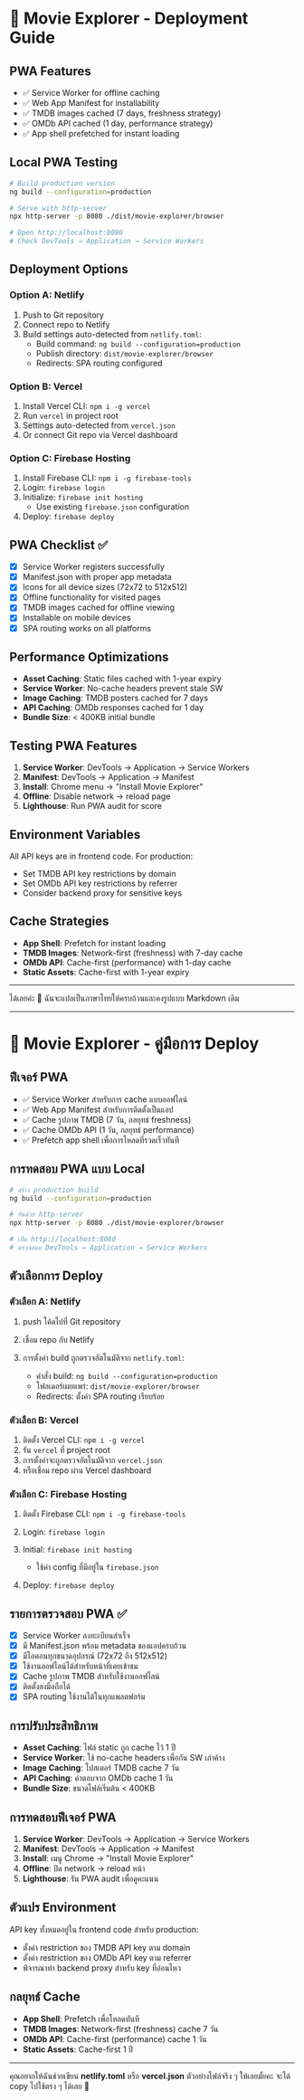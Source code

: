 # 🚀 Movie Explorer - Deployment Guide

## PWA Features
- ✅ Service Worker for offline caching
- ✅ Web App Manifest for installability  
- ✅ TMDB images cached (7 days, freshness strategy)
- ✅ OMDb API cached (1 day, performance strategy)
- ✅ App shell prefetched for instant loading

## Local PWA Testing

```bash
# Build production version
ng build --configuration=production

# Serve with http-server
npx http-server -p 8080 ./dist/movie-explorer/browser

# Open http://localhost:8080
# Check DevTools → Application → Service Workers
```

## Deployment Options

### Option A: Netlify
1. Push to Git repository
2. Connect repo to Netlify
3. Build settings auto-detected from `netlify.toml`:
   - Build command: `ng build --configuration=production`
   - Publish directory: `dist/movie-explorer/browser`
   - Redirects: SPA routing configured

### Option B: Vercel  
1. Install Vercel CLI: `npm i -g vercel`
2. Run `vercel` in project root
3. Settings auto-detected from `vercel.json`
4. Or connect Git repo via Vercel dashboard

### Option C: Firebase Hosting
1. Install Firebase CLI: `npm i -g firebase-tools`
2. Login: `firebase login`
3. Initialize: `firebase init hosting`
   - Use existing `firebase.json` configuration
4. Deploy: `firebase deploy`

## PWA Checklist ✅
- [x] Service Worker registers successfully
- [x] Manifest.json with proper app metadata
- [x] Icons for all device sizes (72x72 to 512x512)
- [x] Offline functionality for visited pages
- [x] TMDB images cached for offline viewing
- [x] Installable on mobile devices
- [x] SPA routing works on all platforms

## Performance Optimizations
- **Asset Caching**: Static files cached with 1-year expiry
- **Service Worker**: No-cache headers prevent stale SW
- **Image Caching**: TMDB posters cached for 7 days
- **API Caching**: OMDb responses cached for 1 day
- **Bundle Size**: < 400KB initial bundle

## Testing PWA Features
1. **Service Worker**: DevTools → Application → Service Workers
2. **Manifest**: DevTools → Application → Manifest  
3. **Install**: Chrome menu → "Install Movie Explorer"
4. **Offline**: Disable network → reload page
5. **Lighthouse**: Run PWA audit for score

## Environment Variables
All API keys are in frontend code. For production:
- Set TMDB API key restrictions by domain
- Set OMDb API key restrictions by referrer
- Consider backend proxy for sensitive keys

## Cache Strategies
- **App Shell**: Prefetch for instant loading
- **TMDB Images**: Network-first (freshness) with 7-day cache
- **OMDb API**: Cache-first (performance) with 1-day cache
- **Static Assets**: Cache-first with 1-year expiry

-----------------------------------
ได้เลยค่ะ 🙌 ฉันจะแปลเป็นภาษาไทยให้ครบถ้วนและคงรูปแบบ Markdown เดิม

---

# 🚀 Movie Explorer - คู่มือการ Deploy

## ฟีเจอร์ PWA

* ✅ Service Worker สำหรับการ cache แบบออฟไลน์
* ✅ Web App Manifest สำหรับการติดตั้งเป็นแอป
* ✅ Cache รูปภาพ TMDB (7 วัน, กลยุทธ์ freshness)
* ✅ Cache OMDb API (1 วัน, กลยุทธ์ performance)
* ✅ Prefetch app shell เพื่อการโหลดที่รวดเร็วทันที

## การทดสอบ PWA แบบ Local

```bash
# สร้าง production build
ng build --configuration=production

# รันด้วย http-server
npx http-server -p 8080 ./dist/movie-explorer/browser

# เปิด http://localhost:8080
# ตรวจสอบ DevTools → Application → Service Workers
```

## ตัวเลือกการ Deploy

### ตัวเลือก A: Netlify

1. push โค้ดไปที่ Git repository
2. เชื่อม repo กับ Netlify
3. การตั้งค่า build ถูกตรวจอัตโนมัติจาก `netlify.toml`:

   * คำสั่ง build: `ng build --configuration=production`
   * โฟลเดอร์เผยแพร่: `dist/movie-explorer/browser`
   * Redirects: ตั้งค่า SPA routing เรียบร้อย

### ตัวเลือก B: Vercel

1. ติดตั้ง Vercel CLI: `npm i -g vercel`
2. รัน `vercel` ที่ project root
3. การตั้งค่าจะถูกตรวจอัตโนมัติจาก `vercel.json`
4. หรือเชื่อม repo ผ่าน Vercel dashboard

### ตัวเลือก C: Firebase Hosting

1. ติดตั้ง Firebase CLI: `npm i -g firebase-tools`
2. Login: `firebase login`
3. Initial: `firebase init hosting`

   * ใช้ค่า config ที่มีอยู่ใน `firebase.json`
4. Deploy: `firebase deploy`

## รายการตรวจสอบ PWA ✅

* [x] Service Worker ลงทะเบียนสำเร็จ
* [x] มี Manifest.json พร้อม metadata ของแอปครบถ้วน
* [x] มีไอคอนทุกขนาดอุปกรณ์ (72x72 ถึง 512x512)
* [x] ใช้งานออฟไลน์ได้สำหรับหน้าที่เคยเข้าชม
* [x] Cache รูปภาพ TMDB สำหรับใช้งานออฟไลน์
* [x] ติดตั้งลงมือถือได้
* [x] SPA routing ใช้งานได้ในทุกแพลตฟอร์ม

## การปรับประสิทธิภาพ

* **Asset Caching**: ไฟล์ static ถูก cache ไว้ 1 ปี
* **Service Worker**: ใช้ no-cache headers เพื่อกัน SW เก่าค้าง
* **Image Caching**: โปสเตอร์ TMDB cache 7 วัน
* **API Caching**: คำตอบจาก OMDb cache 1 วัน
* **Bundle Size**: ขนาดไฟล์เริ่มต้น < 400KB

## การทดสอบฟีเจอร์ PWA

1. **Service Worker**: DevTools → Application → Service Workers
2. **Manifest**: DevTools → Application → Manifest
3. **Install**: เมนู Chrome → "Install Movie Explorer"
4. **Offline**: ปิด network → reload หน้า
5. **Lighthouse**: รัน PWA audit เพื่อดูคะแนน

## ตัวแปร Environment

API key ทั้งหมดอยู่ใน frontend code สำหรับ production:

* ตั้งค่า restriction ของ TMDB API key ตาม domain
* ตั้งค่า restriction ของ OMDb API key ตาม referrer
* พิจารณาทำ backend proxy สำหรับ key ที่อ่อนไหว

## กลยุทธ์ Cache

* **App Shell**: Prefetch เพื่อโหลดทันที
* **TMDB Images**: Network-first (freshness) cache 7 วัน
* **OMDb API**: Cache-first (performance) cache 1 วัน
* **Static Assets**: Cache-first 1 ปี

---

คุณอยากให้ฉันช่วยเขียน **netlify.toml** หรือ **vercel.json** ตัวอย่างไฟล์จริง ๆ ให้เลยมั้ยคะ จะได้ copy ไปใช้ตรง ๆ ได้เลย 🚀
